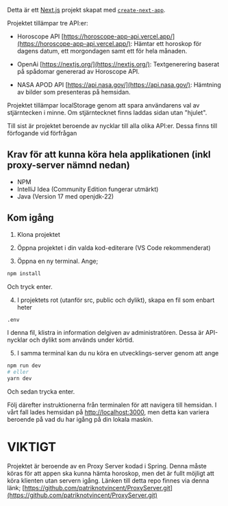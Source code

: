 Detta är ett [Next.js](https://nextjs.org/) projekt skapat med [`create-next-app`](https://github.com/vercel/next.js/tree/canary/packages/create-next-app).

Projektet tillämpar tre API:er:

- Horoscope API [https://horoscope-app-api.vercel.app/](https://horoscope-app-api.vercel.app/): Hämtar ett horoskop för dagens datum, ett morgondagen samt ett för hela månaden.

- OpenAi [https://nextjs.org/](https://nextjs.org/): Textgenerering baserat på spådomar genererad av Horoscope API.

- NASA APOD API [https://api.nasa.gov/](https://api.nasa.gov/): Hämtning av bilder som presenteras på hemsidan.

Projektet tillämpar localStorage genom att spara användarens val av stjärntecken i minne. Om stjärntecknet finns laddas sidan utan "hjulet".

Till sist är projektet beroende av nycklar till alla olika API:er. Dessa finns till förfogande vid förfrågan

## Krav för att kunna köra hela applikationen (inkl proxy-server nämnd nedan)

- NPM 
- IntelliJ Idea (Community Edition fungerar utmärkt)
- Java (Version 17 med openjdk-22)

## Kom igång

1) Klona projektet

2) Öppna projektet i din valda kod-editerare (VS Code rekommenderat)

3) Öppna en ny terminal. Ange;
```bash
npm install
```` 
Och tryck enter.

4) I projektets rot (utanför src, public och dylikt), skapa en fil som enbart heter
```bash
.env
```
I denna fil, klistra in information delgiven av administratören. Dessa är API-nycklar och dylikt som används under körtid.

5) I samma terminal kan du nu köra en utvecklings-server genom att ange
```bash
npm run dev
# eller
yarn dev
````
Och sedan trycka enter.

Följ därefter instruktionerna från terminalen för att navigera till hemsidan. I vårt fall lades hemsidan på [http://localhost:3000](http://localhost:3000), men detta kan variera beroende på vad du har igång på din lokala maskin.

# VIKTIGT

Projektet är beroende av en Proxy Server kodad i Spring. Denna måste köras för att appen ska kunna hämta horoskop, men det är fullt möjligt att köra klienten utan servern igång. Länken till detta repo finnes via
denna länk; [https://github.com/patriknotvincent/ProxyServer.git](https://github.com/patriknotvincent/ProxyServer.git)
